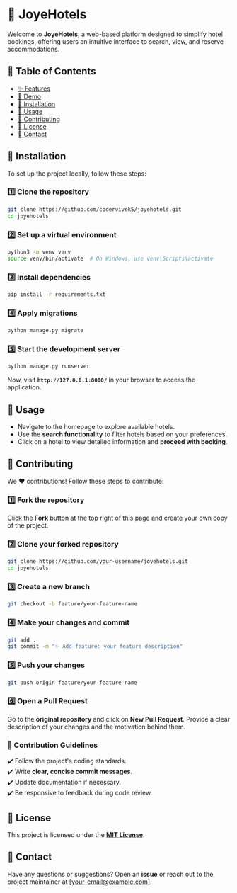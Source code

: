 # 🏨 JoyeHotels  

Welcome to **JoyeHotels**, a web-based platform designed to simplify hotel bookings, offering users an intuitive interface to search, view, and reserve accommodations.  

## 📌 Table of Contents  

- [✨ Features](#-features)  
- [🎥 Demo](#-demo)  
- [🚀 Installation](#-installation)  
- [🧐 Usage](#-usage)  
- [🤝 Contributing](#-contributing)  
- [📜 License](#-license)  
- [📩 Contact](#-contact)  


## 🚀 Installation  

To set up the project locally, follow these steps:  

### 1️⃣ Clone the repository  

```bash
git clone https://github.com/codervivek5/joyehotels.git
cd joyehotels
```

### 2️⃣ Set up a virtual environment  

```bash
python3 -m venv venv
source venv/bin/activate  # On Windows, use venv\Scripts\activate
```

### 3️⃣ Install dependencies  

```bash
pip install -r requirements.txt
```

### 4️⃣ Apply migrations  

```bash
python manage.py migrate
```

### 5️⃣ Start the development server  

```bash
python manage.py runserver
```

Now, visit **`http://127.0.0.1:8000/`** in your browser to access the application.  

## 🧐 Usage  

- Navigate to the homepage to explore available hotels.  
- Use the **search functionality** to filter hotels based on your preferences.  
- Click on a hotel to view detailed information and **proceed with booking**.  

## 🤝 Contributing  

We ❤️ contributions! Follow these steps to contribute:  

### 1️⃣ Fork the repository  

Click the **Fork** button at the top right of this page and create your own copy of the project.  

### 2️⃣ Clone your forked repository  

```bash
git clone https://github.com/your-username/joyehotels.git
cd joyehotels
```

### 3️⃣ Create a new branch  

```bash
git checkout -b feature/your-feature-name
```

### 4️⃣ Make your changes and commit  

```bash
git add .
git commit -m "✨ Add feature: your feature description"
```

### 5️⃣ Push your changes  

```bash
git push origin feature/your-feature-name
```

### 6️⃣ Open a Pull Request  

Go to the **original repository** and click on **New Pull Request**. Provide a clear description of your changes and the motivation behind them.  

### 📝 Contribution Guidelines  

✔️ Follow the project's coding standards.  
✔️ Write **clear, concise commit messages**.  
✔️ Update documentation if necessary.  
✔️ Be responsive to feedback during code review.  

## 📜 License  

This project is licensed under the **[MIT License](LICENSE)**.  

## 📩 Contact  

Have any questions or suggestions? Open an **issue** or reach out to the project maintainer at [your-email@example.com].
